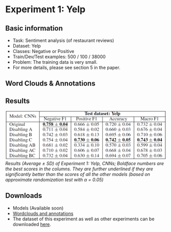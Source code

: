 # Experiment 1: Yelp

## Basic information
- Task: Sentiment analysis (of restaurant reviews)
- Dataset: Yelp
- Classes: Negative or Positive
- Train/Dev/Test examples: 500 / 100 / 38000
- Problem: The training data is very small.
- For more details, please see section 5 in the paper.

## Word Clouds & Annotations


## Results
![Result table](../figures/table_1A.PNG)
*Results (Average ± SD) of Experiment 1: Yelp, CNNs; Boldface numbers are the best scores in the columns. They are further underlined if they are significantly better than the scores of all the other models (based on approximate randomization test with α = 0.05)*

## Downloads
- Models (Available soon)
- [Wordclouds and annotations](https://drive.google.com/file/d/1k7GmoT51Lcqx7x6nkY56VaegVSK0UNIT/view?usp=sharing)
- The dataset of this experiment as well as other experiments can be downloaded [here](https://drive.google.com/file/d/1yKgNqbli_loWakg0NpZkmfi3jBj_N7FK/view?usp=sharing).
